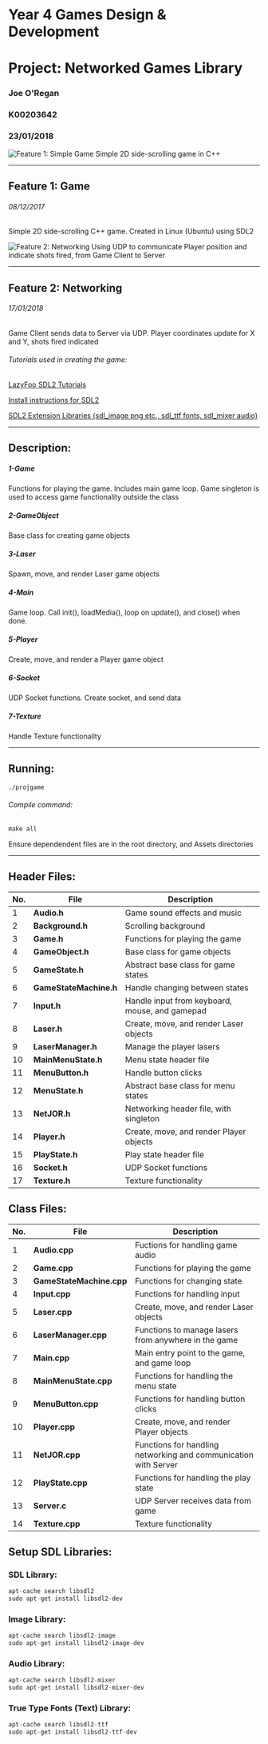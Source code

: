 # Year 4 Games Design & Development 
# Project: Networked Games Library
### Joe O'Regan
### K00203642
### 23/01/2018

![Feature 1: Simple Game](https://raw.githubusercontent.com/joeaoregan/Yr4-Project-Networked-Games-Library/master/Screenshots/Feature1.png "Simple 2D Side-scrolling C++ game created using SDL2")
Simple 2D side-scrolling game in C++

---

## Feature 1: Game

###### 08/12/2017

Simple 2D side-scrolling C++ game. Created in Linux (Ubuntu) using SDL2

![Feature 2: Networking](https://raw.githubusercontent.com/joeaoregan/Yr4-Project-Networked-Games-Library/master/Screenshots/Feature2.png "Coordinates and shots fired data sending using UDP to Server")
Using UDP to communicate Player position and indicate shots fired, from Game Client to Server

---

## Feature 2: Networking

###### 17/01/2018

Game Client sends data to Server via UDP. Player coordinates update for X and Y, shots fired indicated


###### Tutorials used in creating the game:

[LazyFoo SDL2 Tutorials](http://lazyfoo.net/tutorials/SDL/)

[Install instructions for SDL2](http://lazyfoo.net/tutorials/SDL/01_hello_SDL/linux/index.php)

[SDL2 Extension Libraries (sdl_image png etc., sdl_ttf fonts, sdl_mixer audio) ](http://lazyfoo.net/tutorials/SDL/06_extension_libraries_and_loading_other_image_formats/linux/index.php)

---


## Description:

##### 1-Game

Functions for playing the game. Includes main game loop. Game singleton is used to access game functionality outside the class

##### 2-GameObject

Base class for creating game objects

##### 3-Laser

Spawn, move, and render Laser game objects

##### 4-Main

Game loop. Call init(), loadMedia(), loop on update(), and close() when done. 

##### 5-Player

Create, move, and render a Player game object

##### 6-Socket

UDP Socket functions. Create socket, and send data

##### 7-Texture

Handle Texture functionality

---

## Running:

```c.
./projgame
```

###### Compile command:
```c
make all
```
Ensure dependendent files are in the root directory, and Assets directories

---

## Header Files:
		
| No. | File        | Description |
| --- | ------------- |-------------|
| 1 | **Audio.h** | Game sound effects and music |
| 2 | **Background.h** | Scrolling background |
| 3 | **Game.h** | Functions for playing the game |
| 4 | **GameObject.h** | Base class for game objects |
| 5 | **GameState.h** | Abstract base class for game states |
| 6 | **GameStateMachine.h** | Handle changing between states |
| 7 | **Input.h** | Handle input from keyboard, mouse, and gamepad |
| 8 | **Laser.h** | Create, move, and render Laser objects |
| 9 | **LaserManager.h** | Manage the player lasers |
| 10 | **MainMenuState.h** | Menu state header file |
| 11 | **MenuButton.h** | Handle button clicks |
| 12 | **MenuState.h** | Abstract base class for menu states |
| 13 | **NetJOR.h** | Networking header file, with singleton |
| 14 | **Player.h** | Create, move, and render Player objects |
| 15 | **PlayState.h** | Play state header file|
| 16 | **Socket.h** | UDP Socket functions |
| 17 | **Texture.h** | Texture functionality |

## Class Files:

| No. |File        | Description           |
| --- | ------------- |-------------|
| 1 | **Audio.cpp** | Fuctions for handling game audio |
| 2 | **Game.cpp** | Functions for playing the game |
| 3 | **GameStateMachine.cpp** | Functions for changing state |
| 4 | **Input.cpp** | Functions for handling input |
| 5 | **Laser.cpp** | Create, move, and render Laser objects |
| 6 | **LaserManager.cpp** | Functions to manage lasers from anywhere in the game |
| 7 | **Main.cpp** | Main entry point to the game, and game loop |
| 8 | **MainMenuState.cpp** | Functions for handling the menu state |
| 9 | **MenuButton.cpp** | Functions for handling button clicks |
| 10 | **Player.cpp** | Create, move, and render Player objects |
| 11 | **NetJOR.cpp** | Functions for handling networking and communication with Server|
| 12 | **PlayState.cpp** | Functions for handling the play state |
| 13 | **Server.c** | UDP Server receives data from game |
| 14 | **Texture.cpp** | Texture functionality |
 
## Setup SDL Libraries:

### SDL Library:
```c
apt-cache search libsdl2
sudo apt-get install libsdl2-dev
```

### Image Library:
```c
apt-cache search libsdl2-image
sudo apt-get install libsdl2-image-dev
```

### Audio Library:
```c
apt-cache search libsdl2-mixer
sudo apt-get install libsdl2-mixer-dev
```

### True Type Fonts (Text) Library:
```c
apt-cache search libsdl2-ttf
sudo apt-get install libsdl2-ttf-dev
```




